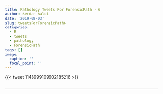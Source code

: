 ```yaml
---
title: Pathology Tweets For ForensicPath - 6
author: Serdar Balci
date: '2019-08-03'
slug: tweetsForForensicPath6
categories:
  - R
  - tweets
  - pathology
  - ForensicPath
tags: []
image:
  caption: ''
  focal_point: ''
---
```



{{< tweet 1148999109602185216 >}}
<br>
<br>
<hr>
